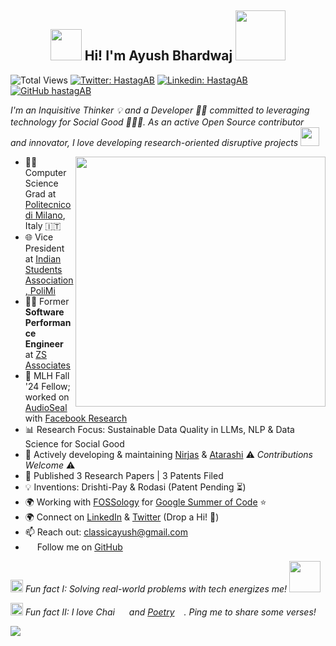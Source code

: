 <h2 align="center"><img src="https://media.giphy.com/media/hvRJCLFzcasrR4ia7z/giphy.gif" width="50"> Hi! I'm Ayush Bhardwaj <img src="https://i.pinimg.com/originals/8a/a4/59/8aa4595fb24b6ed585dddac4622b2445.gif" width="80"></h2>

![Total Views](https://views.whatilearened.today/views/github/hastagAB/hastagAB.svg)
[![Twitter: HastagAB](https://img.shields.io/twitter/follow/HastagAB?style=social)](https://twitter.com/HastagAB)
[![Linkedin: HastagAB](https://img.shields.io/badge/-hastagab-blue?style=flat-square&logo=Linkedin&logoColor=white&link=https://www.linkedin.com/in/hastagab/)](https://www.linkedin.com/in/hastagab/)
[![GitHub hastagAB](https://img.shields.io/github/followers/hastagAB?label=follow&style=social)](https://github.com/hastagAB)

*I'm an Inquisitive Thinker :bulb: and a Developer 👨‍💻 committed to leveraging technology for Social Good 🧑‍🤝‍🧑. As an active Open Source contributor <img src="https://media.giphy.com/media/dxn6fRlTIShoeBr69N/giphy.gif" width="15"> and innovator, I love developing research-oriented disruptive projects <img src="https://www.georgiancollege.ca/wp-content/uploads/lightbulb.gif" width="30">*

<img align='right' src="https://thumbs.gfycat.com/EvilNextDevilfish-size_restricted.gif" width="400">

- 👨‍🎓 Computer Science Grad at [Politecnico di Milano](https://www.polimi.it/), Italy 🇮🇹
- 🌐 Vice President at [Indian Students Association, PoliMi](https://www.instagram.com/isa.polimi)
- 👨‍💻 Former **Software Performance Engineer** at [ZS Associates](https://www.zs.com/)
- 💼 MLH Fall '24 Fellow; worked on [AudioSeal](https://github.com/facebookresearch/AudioSeal) with [Facebook Research](https://github.com/facebookresearch)
- 📊 Research Focus: Sustainable Data Quality in LLMs, NLP & Data Science for Social Good
- 🚀 Actively developing & maintaining [Nirjas](https://github.com/fossology/Nirjas) & [Atarashi](https://github.com/fossology/atarashi) :warning: *Contributions Welcome* :warning:
- 📝 Published 3 Research Papers | 3 Patents Filed
- 💡 Inventions: Drishti-Pay & Rodasi (Patent Pending :hourglass_flowing_sand:)
- 🌍 Working with [FOSSology](https://github.com/fossology) for [Google Summer of Code](https://fossology.github.io/gsoc/) ⭐
- 🌍 Connect on [LinkedIn](https://www.linkedin.com/in/hastagab/) & [Twitter](https://twitter.com/HastagAB) (Drop a Hi! :wave:)
- 📫 Reach out: [classicayush@gmail.com](mailto:classicayush@gmail.com)
- <img src="https://media.giphy.com/media/d9IfL7seBexHLct75B/giphy.gif" width="15"> Follow me on [GitHub](https://github.com/hastagAB)

<img src="https://media.giphy.com/media/l4FGDXzlX3p5U9zJS/giphy.gif" width="20"> *Fun fact I: Solving real-world problems with tech energizes me!* <img src="https://ayfaatechnology.com/wp-content/themes/ayfaa-theme/ayfaa/images/home.gif" width="50">

<img src="https://media.giphy.com/media/l4FGDXzlX3p5U9zJS/giphy.gif" width="20"> *Fun fact II: I love Chai <img src="https://cdn.pixabay.com/photo/2019/12/06/04/03/tea-4676561_960_720.png" width="15"> and <a href="https://www.instagram.com/sirhastagab">Poetry</a><img src="https://next3-assets.s3.amazonaws.com/journeys/18/description_backgrounds-1423860386-writing_intro.gif" width="15">. Ping me to share some verses!*

[![](https://img.shields.io/badge/Made%20With%20❤️%20By-HastagAB-red)](https://github.com/hastagAB)
